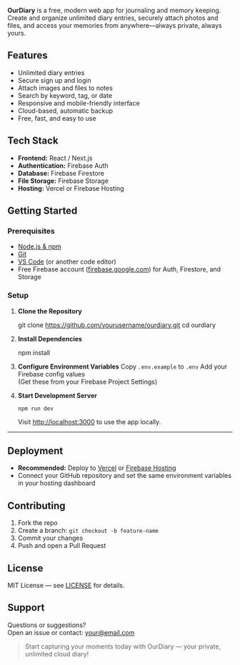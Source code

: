
**OurDiary** is a free, modern web app for journaling and memory keeping. Create and organize unlimited diary entries, securely attach photos and files, and access your memories from anywhere—always private, always yours.



## Features

- Unlimited diary entries
- Secure sign up and login
- Attach images and files to notes
- Search by keyword, tag, or date
- Responsive and mobile-friendly interface
- Cloud-based, automatic backup
- Free, fast, and easy to use



## Tech Stack

- **Frontend:** React / Next.js
- **Authentication:** Firebase Auth
- **Database:** Firebase Firestore
- **File Storage:** Firebase Storage
- **Hosting:** Vercel or Firebase Hosting



## Getting Started

### Prerequisites

- [Node.js & npm](https://nodejs.org/)
- [Git](https://git-scm.com/)
- [VS Code](https://code.visualstudio.com/) (or another code editor)
- Free Firebase account ([firebase.google.com](https://firebase.google.com/)) for Auth, Firestore, and Storage

### Setup

1. **Clone the Repository**
    
    git clone https://github.com/yourusername/ourdiary.git
    cd ourdiary
    

2. **Install Dependencies**
    
    npm install
    

3. **Configure Environment Variables**
      Copy `.env.example` to `.env`
      Add your Firebase config values  
      (Get these from your Firebase Project Settings)

4. **Start Development Server**
    ```
    npm run dev
    ```
    Visit [http://localhost:3000](http://localhost:3000) to use the app locally.

---

## Deployment

- **Recommended:** Deploy to [Vercel](https://vercel.com/) or [Firebase Hosting](https://firebase.google.com/docs/hosting/)
- Connect your GitHub repository and set the same environment variables in your hosting dashboard


## Contributing

1. Fork the repo
2. Create a branch: `git checkout -b feature-name`
3. Commit your changes
4. Push and open a Pull Request



## License

MIT License — see [LICENSE](LICENSE) for details.



## Support

Questions or suggestions?  
Open an issue or contact: [your@email.com](mailto:your@email.com)


> Start capturing your moments today with OurDiary — your private, unlimited cloud diary!
